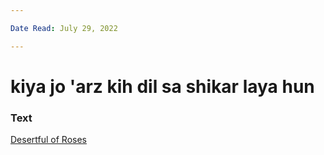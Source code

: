 ```yaml
---

Date Read: July 29, 2022

---
```


# kiya jo 'arz kih dil sa shikar laya hun

### Text
[Desertful of Roses](http://www.columbia.edu/itc/mealac/pritchett/00garden/03c/0313/index_0313.html)

